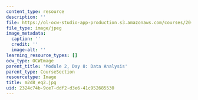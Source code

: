 ```yaml
---
content_type: resource
description: ''
file: https://ol-ocw-studio-app-production.s3.amazonaws.com/courses/20-109-laboratory-fundamentals-in-biological-engineering-spring-2010/2324c74b9ce7ddf2d3e641c952685530_m2d8_eq2.jpg
file_type: image/jpeg
image_metadata:
  caption: ''
  credit: ''
  image-alt: ''
learning_resource_types: []
ocw_type: OCWImage
parent_title: 'Module 2, Day 8: Data Analysis'
parent_type: CourseSection
resourcetype: Image
title: m2d8_eq2.jpg
uid: 2324c74b-9ce7-ddf2-d3e6-41c952685530
---
```

